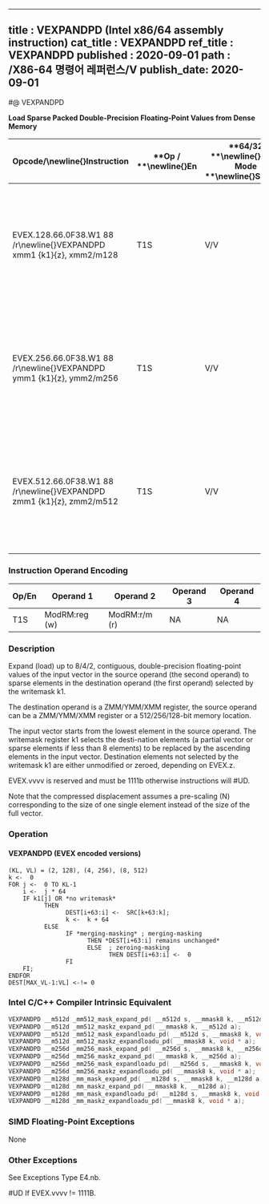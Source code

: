 ----------------------------
title : VEXPANDPD (Intel x86/64 assembly instruction)
cat_title : VEXPANDPD
ref_title : VEXPANDPD
published : 2020-09-01
path : /X86-64 명령어 레퍼런스/V
publish_date: 2020-09-01
----------------------------
#@ VEXPANDPD

**Load Sparse Packed Double-Precision Floating-Point Values from Dense Memory**

|**Opcode/**\newline{}**Instruction**|**Op / **\newline{}**En**|**64/32 **\newline{}**bit Mode **\newline{}**Support**|**CPUID **\newline{}**Feature **\newline{}**Flag**|**Description**|
|------------------------------------|-------------------------|------------------------------------------------------|--------------------------------------------------|---------------|
|EVEX.128.66.0F38.W1 88 /r\newline{}VEXPANDPD xmm1 {k1}{z}, xmm2/m128|T1S|V/V|AVX512VL\newline{}AVX512F|Expand packed double-precision floating-point values from xmm2/m128 to xmm1 using writemask k1.|
|EVEX.256.66.0F38.W1 88 /r\newline{}VEXPANDPD ymm1 {k1}{z}, ymm2/m256|T1S|V/V|AVX512VL\newline{}AVX512F|Expand packed double-precision floating-point values from ymm2/m256 to ymm1 using writemask k1.|
|EVEX.512.66.0F38.W1 88 /r\newline{}VEXPANDPD zmm1 {k1}{z}, zmm2/m512|T1S|V/V|AVX512F|Expand packed double-precision floating-point values from zmm2/m512 to zmm1 using writemask k1.|
### Instruction Operand Encoding


|Op/En|Operand 1|Operand 2|Operand 3|Operand 4|
|-----|---------|---------|---------|---------|
|T1S|ModRM:reg (w)|ModRM:r/m (r)|NA|NA|
### Description 


Expand (load) up to 8/4/2, contiguous, double-precision floating-point values of the input vector in the source operand (the second operand) to sparse elements in the destination operand (the first operand) selected by the writemask k1. 

The destination operand is a ZMM/YMM/XMM register, the source operand can be a ZMM/YMM/XMM register or a 512/256/128-bit memory location.

The input vector starts from the lowest element in the source operand. The writemask register k1 selects the desti-nation elements (a partial vector or sparse elements if less than 8 elements) to be replaced by the ascending elements in the input vector. Destination elements not selected by the writemask k1 are either unmodified or zeroed, depending on EVEX.z.

EVEX.vvvv is reserved and must be 1111b otherwise instructions will #UD.

Note that the compressed displacement assumes a pre-scaling (N) corresponding to the size of one single element instead of the size of the full vector.


### Operation
#### VEXPANDPD (EVEX encoded versions) 
```info-verb
(KL, VL) = (2, 128), (4, 256), (8, 512)
k <-  0
FOR j <-  0 TO KL-1
    i <-  j * 64
    IF k1[j] OR *no writemask*
          THEN 
                DEST[i+63:i] <-  SRC[k+63:k];
                k <-  k + 64
          ELSE 
                IF *merging-masking* ; merging-masking
                      THEN *DEST[i+63:i] remains unchanged*
                      ELSE  ; zeroing-masking
                            THEN DEST[i+63:i] <-  0
                FI
    FI;
ENDFOR
DEST[MAX_VL-1:VL] <-!= 0
```

### Intel C/C++ Compiler Intrinsic Equivalent

```cpp
VEXPANDPD __m512d _mm512_mask_expand_pd( __m512d s, __mmask8 k, __m512d a);
VEXPANDPD __m512d _mm512_maskz_expand_pd( __mmask8 k, __m512d a);
VEXPANDPD __m512d _mm512_mask_expandloadu_pd( __m512d s, __mmask8 k, void * a);
VEXPANDPD __m512d _mm512_maskz_expandloadu_pd( __mmask8 k, void * a);
VEXPANDPD __m256d _mm256_mask_expand_pd( __m256d s, __mmask8 k, __m256d a);
VEXPANDPD __m256d _mm256_maskz_expand_pd( __mmask8 k, __m256d a);
VEXPANDPD __m256d _mm256_mask_expandloadu_pd( __m256d s, __mmask8 k, void * a);
VEXPANDPD __m256d _mm256_maskz_expandloadu_pd( __mmask8 k, void * a);
VEXPANDPD __m128d _mm_mask_expand_pd( __m128d s, __mmask8 k, __m128d a);
VEXPANDPD __m128d _mm_maskz_expand_pd( __mmask8 k, __m128d a);
VEXPANDPD __m128d _mm_mask_expandloadu_pd( __m128d s, __mmask8 k, void * a);
VEXPANDPD __m128d _mm_maskz_expandloadu_pd( __mmask8 k, void * a);
```
### SIMD Floating-Point Exceptions


None

### Other Exceptions


See Exceptions Type E4.nb.

#UD If EVEX.vvvv != 1111B.

